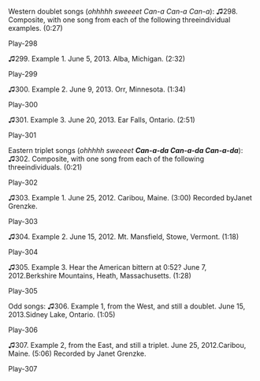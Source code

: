 Western doublet songs (*ohhhhh sweeeet Can-a Can-a Can-a*):
♫298. Composite, with one song from each of the following threeindividual examples. (0:27)

Play-298

♫299. Example 1. June 5, 2013. Alba, Michigan. (2:32)

Play-299

♫300. Example 2. June 9, 2013. Orr, Minnesota. (1:34)

Play-300

♫301. Example 3. June 20, 2013. Ear Falls, Ontario. (2:51)

Play-301

Eastern triplet songs (*ohhhhh sweeeet **Can-a-da Can-a-da Can-a-da***):
♫302. Composite, with one song from each of the following threeindividuals. (0:21)

Play-302

♫303. Example 1. June 25, 2012. Caribou, Maine. (3:00) Recorded byJanet Grenzke.

Play-303

♫304. Example 2. June 15, 2012. Mt. Mansfield, Stowe, Vermont. (1:18)

Play-304

♫305. Example 3. Hear the American bittern at 0:52? June 7, 2012.Berkshire Mountains, Heath, Massachusetts. (1:28)

Play-305

Odd songs:
♫306. Example 1, from the West, and still a doublet. June 15, 2013.Sidney Lake, Ontario. (1:05)

Play-306

♫307. Example 2, from the East, and still a triplet. June 25, 2012.Caribou, Maine. (5:06) Recorded by Janet Grenzke.

Play-307



